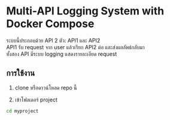 # Multi-API Logging System with Docker Compose

ระบบนี้ประกอบด้วย API 2 ตัว: API1 และ API2  
API1 รับ request จาก user แล้วเรียก API2 ต่อ และส่งผลลัพธ์กลับมา  
ทั้งสอง API มีระบบ logging แสดงรายละเอียด request

## การใช้งาน

1. clone หรือดาวน์โหลด repo นี้

2. เข้าโฟลเดอร์ project

```bash
cd myproject
